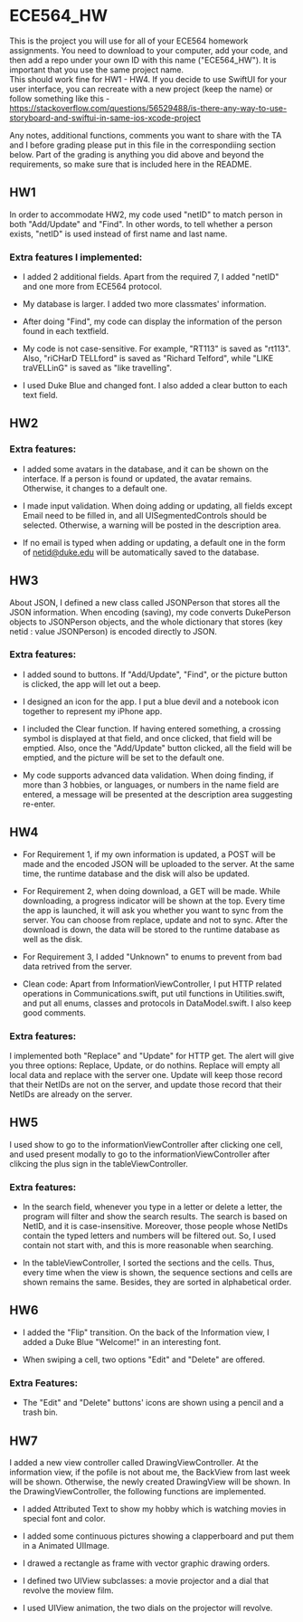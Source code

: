 #   ECE564_HW 
This is the project you will use for all of your ECE564 homework assignments. You need to download to your computer, add your code, and then add a repo under your own ID with this name ("ECE564_HW"). It is important that you use the same project name.  
This should work fine for HW1 - HW4.  If you decide to use SwiftUI for your user interface, you can recreate with a new project (keep the name) or follow something like this - https://stackoverflow.com/questions/56529488/is-there-any-way-to-use-storyboard-and-swiftui-in-same-ios-xcode-project

Any notes, additional functions, comments you want to share with the TA and I before grading please put in this file in the correspondiing section below.  Part of the grading is anything you did above and beyond the requirements, so make sure that is included here in the README.

## HW1
In order to accommodate HW2, my code used "netID" to match person in both "Add/Update" and "Find". In other words, to tell whether a person exists, "netID" is used instead of first name and last name.

### Extra features I implemented:

- I added 2 additional fields. Apart from the required 7, I added "netID" and one more from ECE564 protocol.

- My database is larger. I added two more classmates' information.

- After doing "Find", my code can display the information of the person found in each textfield.

- My code is not case-sensitive. For example, "RT113" is saved as "rt113". Also, "riCHarD TELLford" is saved as "Richard Telford", while "LIKE traVELLinG" is saved as "like travelling".

- I used Duke Blue and changed font. I also added a clear button to each text field.

## HW2
### Extra features:
- I added some avatars in the database, and it can be shown on the interface. If a person is found or updated, the avatar remains. Otherwise, it changes to a default one.

- I made input validation. When doing adding or updating, all fields except Email need to be filled in, and all UISegmentedControls should be selected. Otherwise, a warning will be posted in the description area.

- If no email is typed when adding or updating, a default one in the form of netid@duke.edu will be automatically saved to the database.

## HW3
About JSON, I defined a new class called JSONPerson that stores all the JSON information. When encoding (saving), my code converts DukePerson objects to JSONPerson objects, and the whole dictionary that stores (key netid : value JSONPerson) is encoded directly to JSON.

### Extra features:
- I added sound to buttons. If "Add/Update", "Find", or the picture button is clicked, the app will let out a beep.

- I designed an icon for the app. I put a blue devil and a notebook icon together to represent my iPhone app.

- I included the Clear function. If having entered something, a crossing symbol is displayed at that field, and once clicked, that field will be emptied. Also, once the "Add/Update" button clicked, all the field will be emptied, and the picture will be set to the default one.

- My code supports advanced data validation. When doing finding, if more than 3 hobbies, or languages, or numbers in the name field are entered, a message will be presented at the description area suggesting re-enter.

## HW4
- For Requirement 1, if my own information is updated, a POST will be made and the encoded JSON will be uploaded to the server. At the same time, the runtime database and the disk will also be updated.

- For Requirement 2, when doing download, a GET will be made. While downloading, a progress indicator will be shown at the top. Every time the app is launched, it will ask you whether you want to sync from the server. You can choose from replace, update and not to sync. After the download is down, the data will be stored to the runtime database as well as the disk.

- For Requirement 3, I added "Unknown" to enums to prevent from bad data retrived from the server.

- Clean code: Apart from InformationViewController, I put HTTP related operations in Communications.swift, put util functions in Utilities.swift, and put all enums, classes and protocols in DataModel.swift. I also keep good comments.

### Extra features:
I implemented both "Replace" and "Update" for HTTP get. The alert will give you three options: Replace, Update, or do nothins. Replace will empty all local data and replace with the server one. Update will keep those record that their NetIDs are not on the server, and update those record that their NetIDs are already on the server.

## HW5
I used show to go to the informationViewController after clicking one cell, and used present modally to go to the informationViewController after clikcing the plus sign in the tableViewController.

### Extra features:

- In the search field, whenever you type in a letter or delete a letter, the program will filter and show the search results. The search is based on NetID, and it is case-insensitive. Moreover, those people whose NetIDs contain the typed letters and numbers will be filtered out. So, I used contain not start with, and this is more reasonable when searching.

- In the tableViewController, I sorted the sections and the cells. Thus, every time when the view is shown, the sequence sections and cells are shown remains the same. Besides, they are sorted in alphabetical order.

## HW6
- I added the "Flip" transition. On the back of the Information view, I added a Duke Blue "Welcome!" in an interesting font.

- When swiping a cell, two options "Edit" and "Delete" are offered.

### Extra Features:
- The "Edit" and "Delete" buttons' icons are shown using a pencil and a trash bin.

## HW7
I added a new view controller called DrawingViewController. At the information view, if the pofile is not about me, the BackView from last week will be shown. Otherwise, the newly created DrawingView will be shown. In the DrawingViewController, the following functions are implemented.

- I added Attributed Text to show my hobby which is watching movies in special font and color.

- I added some continuous pictures showing a clapperboard and put them in a Animated UIImage.

- I drawed a rectangle as frame with vector graphic drawing orders.

- I defined two UIView subclasses: a movie projector and a dial that revolve the moview film.

- I used UIView animation, the two dials on the projector will revolve.
